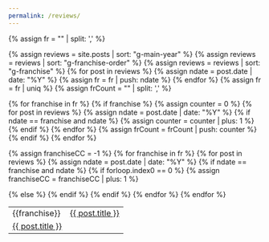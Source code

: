 ```yaml
---
permalink: /reviews/
---
```


{% assign fr = "" | split: ',' %}

<div>
{% assign reviews = site.posts | sort: "g-main-year" %}
{% assign reviews = reviews | sort: "g-franchise-order" %}
{% assign reviews = reviews | sort: "g-franchise" %}
{% for post in reviews %}
    {% assign ndate = post.date | date: "%Y" %}
    {% assign fr = fr | push: ndate %}
{% endfor %}

<table>
{% assign fr = fr | uniq %}
{% assign frCount = "" | split: ',' %}

{% for franchise in fr %}
    {% if franchise %}
        {% assign counter = 0 %}
        {% for post in reviews %}
            {% assign ndate = post.date | date: "%Y" %}
            {% if ndate == franchise and ndate %}
                {% assign counter = counter | plus: 1 %}
            {% endif %}
        {% endfor %}
        {% assign frCount = frCount | push: counter %}
    {% endif %}
{% endfor %}


{% assign franchiseCC = -1 %}
{% for franchise in fr %}
    {% for post in reviews %}
        {% assign ndate = post.date | date: "%Y" %}
        {% if ndate == franchise and ndate %}
            {% if forloop.index0 == 0 %}
                {% assign franchiseCC = franchiseCC | plus: 1 %}
                <tr>
                    <td rowspan="{{frCount[franchiseCC]}}" style="vertical-align: top">{{franchise}}</td>
                    <td><a href="{{site.baseurl}}{{ post.url }}">{{ post.title }}</a></td>
                </tr>
            {% else %}
                <tr>
                    <td><a href="{{site.baseurl}}{{ post.url }}">{{ post.title }}</a></td>
                </tr>
            {% endif %}
        {% endif %}
    {% endfor %}
{% endfor %}
</table>
</div>

